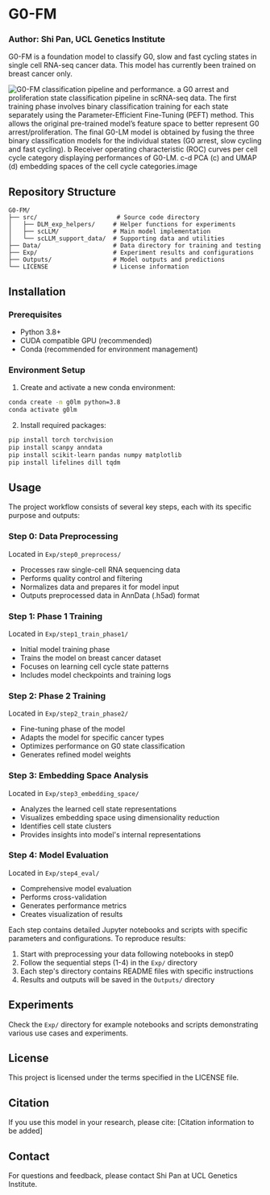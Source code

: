 # G0-FM

### Author: Shi Pan, UCL Genetics Institute

G0-FM is a foundation model to classify G0, slow and fast cycling states in single cell RNA-seq cancer data. This model has currently been trained on breast cancer only.

![G0-FM classification pipeline and performance. a G0 arrest and proliferation state classification pipeline in scRNA-seq data. The first training phase involves binary classification training for each state separately using the Parameter-Efficient Fine-Tuning (PEFT) method. This allows the original pre-trained model’s feature space to better represent G0 arrest/proliferation. The final G0-LM model is obtained by fusing the three binary classification models for the individual states (G0 arrest, slow cycling and fast cycling). b Receiver operating characteristic (ROC) curves per cell cycle category displaying performances of G0-LM. c-d PCA (c) and UMAP (d) embedding spaces of the cell cycle categories.![image](https://github.com/user-attachments/assets/5469f770-f098-4741-a172-545266189062)
](G0-LM.png)


## Repository Structure
```
G0-FM/
├── src/                      # Source code directory
│   ├── DLM_exp_helpers/     # Helper functions for experiments
│   ├── scLLM/               # Main model implementation
│   └── scLLM_support_data/  # Supporting data and utilities
├── Data/                    # Data directory for training and testing
├── Exp/                     # Experiment results and configurations
├── Outputs/                 # Model outputs and predictions
└── LICENSE                  # License information
```

## Installation

### Prerequisites
- Python 3.8+
- CUDA compatible GPU (recommended)
- Conda (recommended for environment management)

### Environment Setup
1. Create and activate a new conda environment:
```bash
conda create -n g0lm python=3.8
conda activate g0lm
```

2. Install required packages:
```bash
pip install torch torchvision
pip install scanpy anndata
pip install scikit-learn pandas numpy matplotlib
pip install lifelines dill tqdm
```


## Usage

The project workflow consists of several key steps, each with its specific purpose and outputs:

### Step 0: Data Preprocessing
Located in `Exp/step0_preprocess/`
- Processes raw single-cell RNA sequencing data
- Performs quality control and filtering
- Normalizes data and prepares it for model input
- Outputs preprocessed data in AnnData (.h5ad) format

### Step 1: Phase 1 Training
Located in `Exp/step1_train_phase1/`
- Initial model training phase
- Trains the model on breast cancer dataset
- Focuses on learning cell cycle state patterns
- Includes model checkpoints and training logs

### Step 2: Phase 2 Training
Located in `Exp/step2_train_phase2/`
- Fine-tuning phase of the model
- Adapts the model for specific cancer types
- Optimizes performance on G0 state classification
- Generates refined model weights

### Step 3: Embedding Space Analysis
Located in `Exp/step3_embedding_space/`
- Analyzes the learned cell state representations
- Visualizes embedding space using dimensionality reduction
- Identifies cell state clusters
- Provides insights into model's internal representations

### Step 4: Model Evaluation
Located in `Exp/step4_eval/`
- Comprehensive model evaluation
- Performs cross-validation
- Generates performance metrics
- Creates visualization of results

Each step contains detailed Jupyter notebooks and scripts with specific parameters and configurations. To reproduce results:

1. Start with preprocessing your data following notebooks in step0
2. Follow the sequential steps (1-4) in the `Exp/` directory
3. Each step's directory contains README files with specific instructions
4. Results and outputs will be saved in the `Outputs/` directory

## Experiments
Check the `Exp/` directory for example notebooks and scripts demonstrating various use cases and experiments.

## License
This project is licensed under the terms specified in the LICENSE file.

## Citation
If you use this model in your research, please cite:
[Citation information to be added]

## Contact
For questions and feedback, please contact Shi Pan at UCL Genetics Institute.
